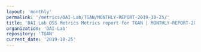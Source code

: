 ```yaml
---
layout: 'monthly'
permalink: '/metrics/DAI-Lab/TGAN/MONTHLY-REPORT-2019-10-25/'
title: 'DAI Lab OSS Metrics Metrics report for TGAN | MONTHLY-REPORT-2019-10-25'
organization: 'DAI-Lab'
repository: 'TGAN'
current_date: '2019-10-25'
---
```

